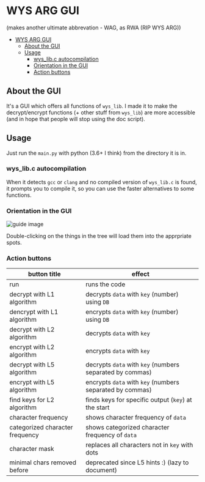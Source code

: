 # WYS ARG GUI

(makes another ultimate abbrevation - WAG, as RWA (RIP WYS ARG))

- [WYS ARG GUI](#wys-arg-gui)
	- [About the GUI](#about-the-gui)
	- [Usage](#usage)
		- [wys_lib.c autocompilation](#wys_libc-autocompilation)
		- [Orientation in the GUI](#orientation-in-the-gui)
		- [Action buttons](#action-buttons)

## About the GUI

It's a GUI which offers all functions of `wys_lib`. I made it to make the decrypt/encrypt functions (+ other stuff from `wys_lib`) are more accessible (and in hope that people will stop using the doc script).

## Usage

Just run the `main.py` with python (3.6+ I think) from the directory it is in.

### wys_lib.c autocompilation

When it detects `gcc` or `clang` and no compiled version of `wys_lib.c` is found, it prompts you to compile it, so you can use the faster alternatives to some functions.

### Orientation in the GUI

![guide image](/doc_images/orientation.png "guide image")

Double-clicking on the things in the tree will load them into the apprpriate spots.

### Action buttons

button title | effect
--- | ---
run | runs the code
decrypt with L1 algorithm | decrypts `data` with `key` (number) using `DB`
dencrypt with L1 algorithm | encrypts `data` with `key` (number) using `DB`
decrypt with L2 algorithm | decrypts `data` with `key`
encrypt with L2 algorithm | encrypts `data` with `key`
decrypt with L5 algorithm | decrypts `data` with `key` (numbers separated by commas)
encrypt with L5 algorithm | encrypts `data` with `key` (numbers separated by commas)
find keys for L2 algorithm | finds keys for specific output (`key`) at the start
character frequency | shows character frequency of `data`
categorized character frequency | shows categorized character frequency of `data`
character mask | replaces all characters not in `key` with dots
minimal chars removed before | deprecated since L5 hints :) (lazy to document)
